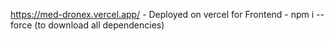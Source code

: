 https://med-dronex.vercel.app/ - Deployed on vercel
for Frontend - npm i --force  (to download all dependencies)
